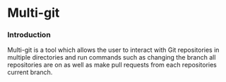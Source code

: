 # Multi-git

### Introduction

Multi-git is a tool which allows the user to interact with Git repositories in multiple directories and run commands
such as changing the branch all repositories are on as well as make pull requests from each repositories current branch.
